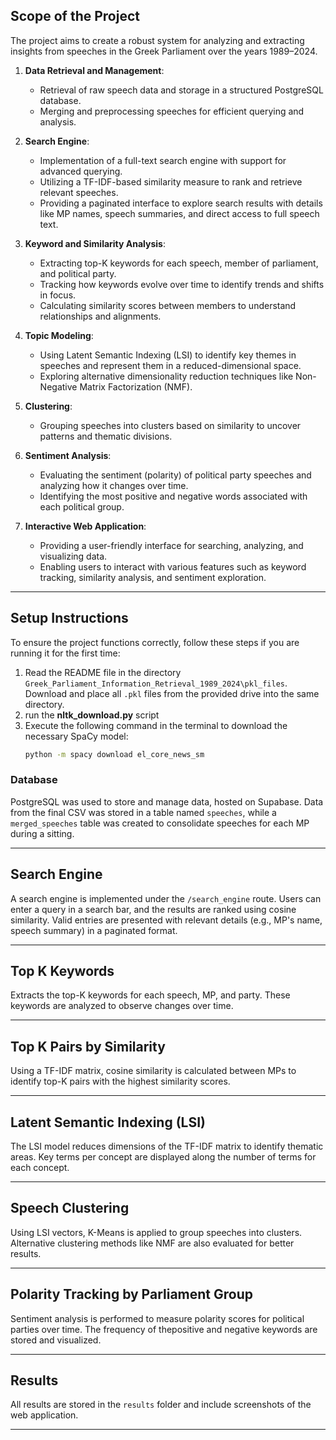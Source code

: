 ## Scope of the Project  

The project aims to create a robust system for analyzing and extracting insights from speeches in the Greek Parliament over the years 1989–2024. 

1. **Data Retrieval and Management**:  
   - Retrieval of raw speech data and storage in a structured PostgreSQL database.  
   - Merging and preprocessing speeches for efficient querying and analysis.  

2. **Search Engine**:  
   - Implementation of a full-text search engine with support for advanced querying.  
   - Utilizing a TF-IDF-based similarity measure to rank and retrieve relevant speeches.  
   - Providing a paginated interface to explore search results with details like MP names, speech summaries, and direct access to full speech text.  

3. **Keyword and Similarity Analysis**:  
   - Extracting top-K keywords for each speech, member of parliament, and political party.  
   - Tracking how keywords evolve over time to identify trends and shifts in focus.  
   - Calculating similarity scores between members to understand relationships and alignments.  

4. **Topic Modeling**:  
   - Using Latent Semantic Indexing (LSI) to identify key themes in speeches and represent them in a reduced-dimensional space.  
   - Exploring alternative dimensionality reduction techniques like Non-Negative Matrix Factorization (NMF).  

5. **Clustering**:  
   - Grouping speeches into clusters based on similarity to uncover patterns and thematic divisions.  

6. **Sentiment Analysis**:  
   - Evaluating the sentiment (polarity) of political party speeches and analyzing how it changes over time.  
   - Identifying the most positive and negative words associated with each political group.  

7. **Interactive Web Application**:  
   - Providing a user-friendly interface for searching, analyzing, and visualizing data.  
   - Enabling users to interact with various features such as keyword tracking, similarity analysis, and sentiment exploration.  

---


## Setup Instructions  
To ensure the project functions correctly, follow these steps if you are running it for the first time:

1. Read the README file in the directory `Greek_Parliament_Information_Retrieval_1989_2024\pkl_files`. Download and place all `.pkl` files from the provided drive into the same directory.  
2. run the **nltk_download.py** script
2. Execute the following command in the terminal to download the necessary SpaCy model:  
   ```bash
   python -m spacy download el_core_news_sm
### Database  
PostgreSQL was used to store and manage data, hosted on Supabase. Data from the final CSV was stored in a table named `speeches`, while a `merged_speeches` table was created to consolidate speeches for each MP during a sitting.  

---

## Search Engine  
A search engine is implemented under the `/search_engine` route. Users can enter a query in a search bar, and the results are ranked using cosine similarity. Valid entries are presented with relevant details (e.g., MP's name, speech summary) in a paginated format.  

---

## Top K Keywords  
Extracts the top-K keywords for each speech, MP, and party. These keywords are analyzed to observe changes over time.  

---

## Top K Pairs by Similarity  
Using a TF-IDF matrix, cosine similarity is calculated between MPs to identify top-K pairs with the highest similarity scores.  

---

## Latent Semantic Indexing (LSI)  
The LSI model reduces dimensions of the TF-IDF matrix to identify thematic areas. Key terms per concept are displayed along the number of terms for each concept.  

---

## Speech Clustering  
Using LSI vectors, K-Means is applied to group speeches into clusters. Alternative clustering methods like NMF are also evaluated for better results.  

---

## Polarity Tracking by Parliament Group  
Sentiment analysis is performed to measure polarity scores for political parties over time. The frequency of thepositive and negative keywords are stored and visualized.  

---

## Results  
All results are stored in the `results` folder and include screenshots of the web application.

---